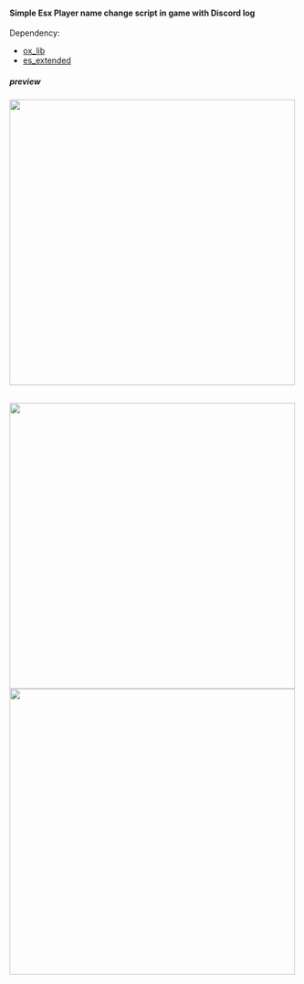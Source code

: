#### Simple Esx Player name change script in game with Discord log

Dependency: 
- [ox_lib](https://github.com/overextended/ox_lib)
- [es_extended](https://github.com/esx-framework)



##### preview
<img src="https://media.discordapp.net/attachments/1051517145860821044/1208346262668189746/image.png?ex=65e2f327&is=65d07e27&hm=944615a985a1535988c891ca56fc9e1165c6150c02d45d814196fbd13a40204f&=&format=webp&
quality=lossless&width=688&height=676" width="500">

<br/>

<img src="https://media.discordapp.net/attachments/1051517145860821044/1208346263213318144/image.png?ex=65e2f327&is=65d07e27&hm=b5b6613e75fbbbd2e995ed87a362f8f9ea590786df5e61a5a294caa44296f47e&=&format=webp&quality=lossless&width=574&height=676" width="500">

<br/>

<img src="https://media.discordapp.net/attachments/1051517145860821044/1208346263594995742/image.png?ex=65e2f327&is=65d07e27&hm=2f1729cd0340273dc171e913ca711b58334812f5adec827002dabcafbdbc588c&=&format=webp&quality=lossless" width="500">